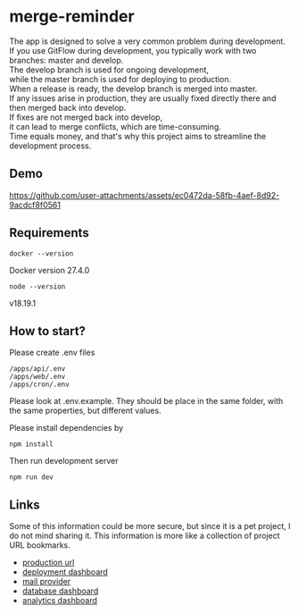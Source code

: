 # merge-reminder

The app is designed to solve a very common problem during development.<br/>
If you use GitFlow during development, you typically work with two branches: master and develop.<br/>
The develop branch is used for ongoing development,<br/>
while the master branch is used for deploying to production.<br/>
When a release is ready, the develop branch is merged into master.<br/>
If any issues arise in production, they are usually fixed directly there and then merged back into develop.<br/>
If fixes are not merged back into develop,<br/>
it can lead to merge conflicts, which are time-consuming.<br/>
Time equals money, and that's why this project aims to streamline the development process.

## Demo
https://github.com/user-attachments/assets/ec0472da-58fb-4aef-8d92-9acdcf8f0561

## Requirements
```
docker --version
```
Docker version 27.4.0

```
node --version
```
v18.19.1


## How to start?
Please create .env files 
```
/apps/api/.env
/apps/web/.env
/apps/cron/.env
```
Please look at .env.example.
They should be place in the same folder, with the same properties, but different values.

Please install dependencies by
```
npm install
```
Then run development server
```
npm run dev
```

## Links
Some of this information could be more secure, but since it is a pet project, I do not mind sharing it.
This information is more like a collection of project URL bookmarks.
* [production url](https://merge-reminder.onrender.com)
* [deployment dashboard](https://dashboard.render.com)
* [mail provider](https://app.mailgun.com)
* [database dashboard](https://cloud.mongodb.com)
* [analytics dashboard](https://plausible.io)



